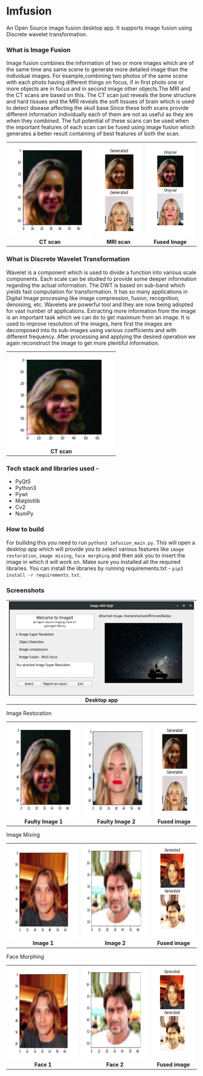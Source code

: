 # Imfusion

An Open Source image fusion desktop app. It supports image fusion using Discrete wavelet transformation. 

### What is Image Fusion

Image fusion combines the information of two or more images which are of the same time ans same scene to generate more detailed image than the individual images. For example,combining two photos of the same scene with each photo having different things on focus, if in first photo one or more objects are in focus and in second image other objects.The MRI and the CT scans are based on this. The CT scan just reveals the bone structure and hard tissues and the MRI reveals the soft tissues of brain which is used to detect disease affecting the skull base.Since these both scans provide different information individually each of them are not as useful as they are when they combined. The full potential of these scans can be used when the important features of each scan can be fused using image fusion which generates a better result containing of best features of both the scan.

<table>

<tr>
    <td><img height="250" src="https://github.com/robustTechie/ImageX/blob/main/screenshot/Screenshot%20from%202020-12-01%2002-14-21.png?raw=true"  /><br /><center><b>CT scan</b></center></td>
    <td><img height="250" src="https://github.com/robustTechie/ImageX/blob/main/screenshot/Screenshot%20from%202020-12-01%2002-14-16.png?raw=true" /><br /><center><b>MRI scan </b></center></td> <td><img height="250" src="https://github.com/robustTechie/ImageX/blob/main/screenshot/Screenshot%20from%202020-12-01%2002-13-59.png?raw=true" /><br /><center><b>Fused Image</b></center></td>
    </td>
</tr>

</table>

### What is Discrete Wavelet Transformation

Wavelet is a component which is used to divide a function into various scale components. Each scale can be studied to provide some deeper information regarding the actual information. The DWT is based on sub-band which yields fast computation for transformation. It has so many applications in Digital Image processing like image compression, fusion, recognition, denoising, etc. Wavelets are powerful tool and they are now being adopted for vast number of applications. Extracting more information from the image is an important task which we can do to get maximum from an image. It is used to improve resolution of the images, here first the images are decomposed into its sub-images using various coefficients and with different frequency. After processing and applying the desired operation we again reconstruct the image to get more plentiful information. 

<table>

<tr>
    <td><img height="250" src="https://github.com/robustTechie/ImageX/blob/main/screenshot/Screenshot%20from%202020-12-01%2002-14-21.png?raw=true"  /><br /><center><b>CT scan</b></center>
    </td>
</tr>
</table>

### Tech stack and libraries used - 
* PyQt5
* Python3
* Pywt
* Matplotlib
* Cv2
* NumPy

### How to build
For builidng this you need to run `python3 imfusion_main.py`. This will open a desktop app which will provide you to select various features like `image restoration`, `image mixing`, `face morphing` and then ask you to insert the image in which it will work on. Make sure you installed all the required libraries. You can install the libraries by running requirements.txt - `pip3 install -r requirements.txt`.

### Screenshots

<table>
    <tr>
          <td><img height="250" src="https://raw.githubusercontent.com/robustTechie/ImageX/main/screenshot/Screenshot%20from%202020-12-01%2001-58-13.png" /><br /><center><b>Desktop app</b></center></td>
    </tr>
</table>


<table>
Image Restoration
<tr>
    <td><img height="250" src="https://github.com/robustTechie/ImageX/blob/main/screenshot/Screenshot%20from%202020-12-01%2002-14-21.png?raw=true"  /><br /><center><b>Faulty Image 1</b></center>
    <td><img height="250" src="https://github.com/robustTechie/ImageX/blob/main/screenshot/Screenshot%20from%202020-12-01%2002-14-26.png?raw=true" /><br /><center><b>Faulty Image 2</b></center></td><td><img height="250" src="https://github.com/robustTechie/ImageX/blob/main/screenshot/Screenshot%20from%202020-12-01%2002-14-16.png?raw=true" /><br /><center><b>Fused image</b></center></td>
    </td>
    </tr>
</table>

<table>
Image Mixing
    <tr>
    <td><img height="250" src="https://github.com/robustTechie/ImageX/blob/main/screenshot/Screenshot%20from%202020-12-01%2002-15-02.png?raw=true"  /><br /><center><b>Image 1</b></center>
    <td><img height="250" src="https://github.com/robustTechie/ImageX/blob/main/screenshot/Screenshot%20from%202020-12-01%2002-15-09.png?raw=true" /><br /><center><b>Image 2</b></center></td><td><img height="250" src="https://github.com/robustTechie/ImageX/blob/main/screenshot/Screenshot%20from%202020-12-01%2002-14-55.png?raw=true" /><br /><center><b>Fused image</b></center></td>
    </tr>
</table>

<table>
Face Morphing
    <tr>
    <td><img height="250" src="https://github.com/robustTechie/ImageX/blob/main/screenshot/Screenshot%20from%202020-12-01%2002-15-02.png?raw=true"  /><br /><center><b>Face 1</b></center>
    <td><img height="250" src="https://github.com/robustTechie/ImageX/blob/main/screenshot/Screenshot%20from%202020-12-01%2002-15-09.png?raw=true" /><br /><center><b>Face 2</b></center></td><td><img height="250" src="https://github.com/robustTechie/ImageX/blob/main/screenshot/Screenshot%20from%202020-12-01%2002-14-55.png?raw=true" /><br /><center><b>Fused image</b></center></td> 
    </tr>
</table>